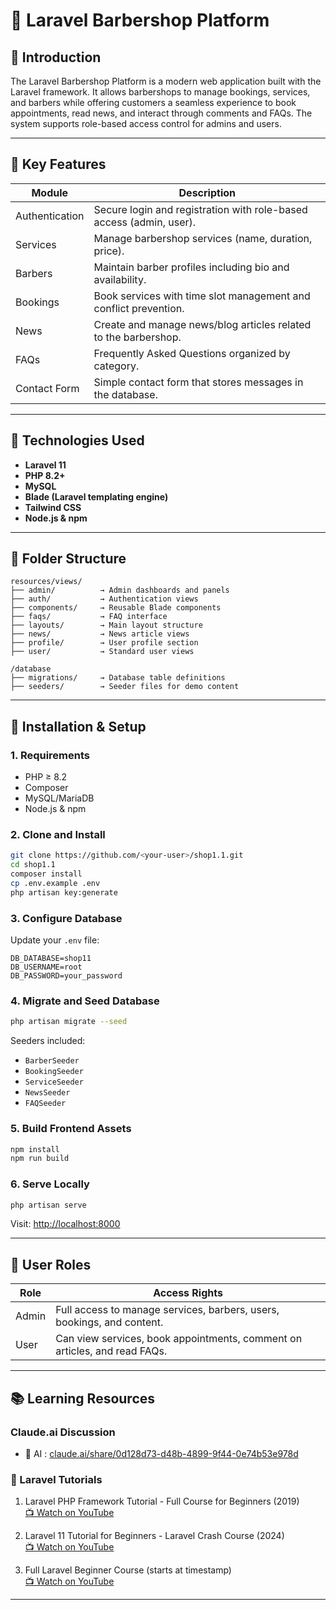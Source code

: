 # 💈 Laravel Barbershop Platform

## 📘 Introduction

The Laravel Barbershop Platform is a modern web application built with the Laravel framework. It allows barbershops to manage bookings, services, and barbers while offering customers a seamless experience to book appointments, read news, and interact through comments and FAQs. The system supports role-based access control for admins and users.

---

## 🔑 Key Features

| Module         | Description                                                                |
| -------------- | -------------------------------------------------------------------------- |
| Authentication | Secure login and registration with role-based access (admin, user).        |
| Services       | Manage barbershop services (name, duration, price).                         |
| Barbers        | Maintain barber profiles including bio and availability.                   |
| Bookings       | Book services with time slot management and conflict prevention.            |
| News           | Create and manage news/blog articles related to the barbershop.             |
| FAQs           | Frequently Asked Questions organized by category.                          |
| Contact Form   | Simple contact form that stores messages in the database.                  |

---

## 🧰 Technologies Used

- **Laravel 11**
- **PHP 8.2+**
- **MySQL**
- **Blade (Laravel templating engine)**
- **Tailwind CSS**
- **Node.js & npm**

---

## 📂 Folder Structure

```
resources/views/
├── admin/          → Admin dashboards and panels
├── auth/           → Authentication views
├── components/     → Reusable Blade components
├── faqs/           → FAQ interface
├── layouts/        → Main layout structure
├── news/           → News article views
├── profile/        → User profile section
├── user/           → Standard user views

/database
├── migrations/     → Database table definitions
├── seeders/        → Seeder files for demo content
```

---

## 🚀 Installation & Setup

### 1. Requirements

- PHP ≥ 8.2
- Composer
- MySQL/MariaDB
- Node.js & npm

### 2. Clone and Install

```bash
git clone https://github.com/<your-user>/shop1.1.git
cd shop1.1
composer install
cp .env.example .env
php artisan key:generate
```

### 3. Configure Database

Update your `.env` file:

```dotenv
DB_DATABASE=shop11
DB_USERNAME=root
DB_PASSWORD=your_password
```

### 4. Migrate and Seed Database

```bash
php artisan migrate --seed
```

Seeders included:

- `BarberSeeder`
- `BookingSeeder`
- `ServiceSeeder`
- `NewsSeeder`
- `FAQSeeder`

### 5. Build Frontend Assets

```bash
npm install
npm run build
```

### 6. Serve Locally

```bash
php artisan serve
```

Visit: [http://localhost:8000](http://localhost:8000)

---

## 👥 User Roles

| Role  | Access Rights                                                              |
| ----- | -------------------------------------------------------------------------- |
| Admin | Full access to manage services, barbers, users, bookings, and content.     |
| User  | Can view services, book appointments, comment on articles, and read FAQs.  |

---

## 📚 Learning Resources

### Claude.ai Discussion

- 🤖 AI : [claude.ai/share/0d128d73-d48b-4899-9f44-0e74b53e978d](https://claude.ai/share/0d128d73-d48b-4899-9f44-0e74b53e978d)

### 🎥 Laravel Tutorials

1. Laravel PHP Framework Tutorial - Full Course for Beginners (2019)  
   [📺 Watch on YouTube](https://www.youtube.com/watch?v=XAwQUUr1obM)

2. Laravel 11 Tutorial for Beginners - Laravel Crash Course (2024)  
   [📺 Watch on YouTube](https://www.youtube.com/watch?v=AB8CvQgcMe8)

3. Full Laravel Beginner Course (starts at timestamp)  
   [📺 Watch on YouTube](https://www.youtube.com/watch?v=ImtZ5yENzgE&t=9468s)

---

